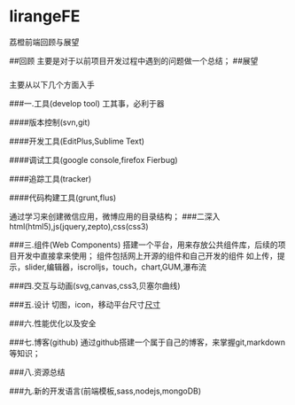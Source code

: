 lirangeFE
=========

荔橙前端回顾与展望

##回顾
主要是对于以前项目开发过程中遇到的问题做一个总结；
##展望

###

###

###

主要从以下几个方面入手

###一.工具(develop tool)
工其事，必利于器

####版本控制(svn,git)

####开发工具(EditPlus,Sublime Text)

####调试工具(google console,firefox Fierbug)

####追踪工具(tracker)

####代码构建工具(grunt,flus)

通过学习来创建微信应用，微博应用的目录结构；
###二深入html(html5),js(jquery,zepto),css(css3)

###三.组件(Web Components)
搭建一个平台，用来存放公共组件库，后续的项目开发中直接拿来使用；
组件包括网上开源的组件和自己开发的组件
如上传，提示，slider,编辑器，iscrolljs，touch，chart,GUM,瀑布流

###四.交互与动画(svg,canvas,css3,贝塞尔曲线)

###五.设计
切图，icon，移动平台尺寸[尺寸](http://chicun.in/index.html)

###六.性能优化以及安全

###七.博客(github)
通过github搭建一个属于自己的博客，来掌握git,markdown等知识；

###八.资源总结

###九.新的开发语言(前端模板,sass,nodejs,mongoDB)
